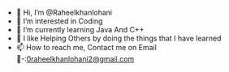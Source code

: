 - 👋 Hi, I’m @Raheelkhanlohani
- 👀 I’m interested in Coding
- 🌱 I’m currently learning Java And C++
- 💞️ I like Helping Others by doing the things that I have learned
- 📫 How to reach me, Contact me on Email📧-:0raheelkhanlohani2@gmail.com

<!---
Raheelkhanlohani/Raheelkhanlohani is a ✨ special ✨ repository because its `README.md` (this file) appears on your GitHub profile.
You can click the Preview link to take a look at your changes.
--->
